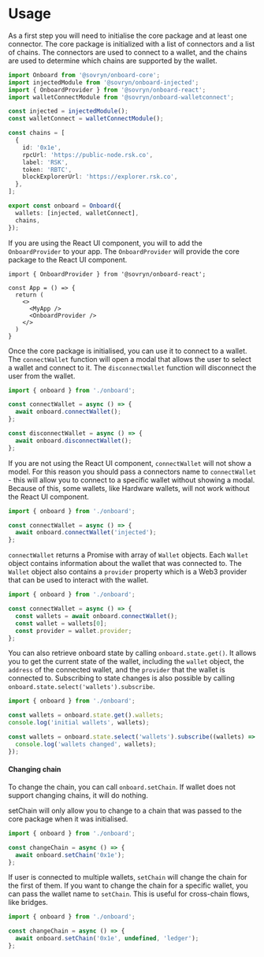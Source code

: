 # Usage

As a first step you will need to initialise the core package and at least one connector. The core package is initialized with a list of connectors and a list of chains. The connectors are used to connect to a wallet, and the chains are used to determine which chains are supported by the wallet.

```ts
import Onboard from '@sovryn/onboard-core';
import injectedModule from '@sovryn/onboard-injected';
import { OnboardProvider } from '@sovryn/onboard-react';
import walletConnectModule from '@sovryn/onboard-walletconnect';

const injected = injectedModule();
const walletConnect = walletConnectModule();

const chains = [
  {
    id: '0x1e',
    rpcUrl: 'https://public-node.rsk.co',
    label: 'RSK',
    token: 'RBTC',
    blockExplorerUrl: 'https://explorer.rsk.co',
  },
];

export const onboard = Onboard({
  wallets: [injected, walletConnect],
  chains,
});
```

If you are using the React UI component, you will to add the `OnboardProvider` to your app. The `OnboardProvider` will provide the core package to the React UI component.

```tsx
import { OnboardProvider } from '@sovryn/onboard-react';

const App = () => {
  return (
    <>
      <MyApp />
      <OnboardProvider />
    </>
  )
}
```

Once the core package is initialised, you can use it to connect to a wallet. The `connectWallet` function will open a modal that allows the user to select a wallet and connect to it. The `disconnectWallet` function will disconnect the user from the wallet.

```ts
import { onboard } from './onboard';

const connectWallet = async () => {
  await onboard.connectWallet();
};

const disconnectWallet = async () => {
  await onboard.disconnectWallet();
};
```

If you are not using the React UI component, `connectWallet` will not show a model. For this reason you should pass a connectors name to `connectWallet` - this will allow you to connect to a specific wallet without showing a modal. Because of this, some wallets, like Hardware wallets, will not work without the React UI component.

```ts
import { onboard } from './onboard';

const connectWallet = async () => {
  await onboard.connectWallet('injected');
};
```

`connectWallet` returns a Promise with array of `Wallet` objects. Each `Wallet` object contains information about the wallet that was connected to. The `Wallet` object also contains a `provider` property which is a Web3 provider that can be used to interact with the wallet.

```ts
import { onboard } from './onboard';

const connectWallet = async () => {
  const wallets = await onboard.connectWallet();
  const wallet = wallets[0];
  const provider = wallet.provider;
};
```

You can also retrieve onboard state by calling `onboard.state.get()`. It allows you to get the current state of the wallet, including the `wallet` object, the `address` of the connected wallet, and the `provider` that the wallet is connected to. Subscribing to state changes is also possible by calling `onboard.state.select('wallets').subscribe`.

```ts
import { onboard } from './onboard';

const wallets = onboard.state.get().wallets;
console.log('initial wallets', wallets);

const wallets = onboard.state.select('wallets').subscribe((wallets) => {
  console.log('wallets changed', wallets);
});
```

#### Changing chain

To change the chain, you can call `onboard.setChain`. If wallet does not support changing chains, it will do nothing.

setChain will only allow you to change to a chain that was passed to the core package when it was initialised.

```ts
import { onboard } from './onboard';

const changeChain = async () => {
  await onboard.setChain('0x1e');
};
```

If user is connected to multiple wallets, `setChain` will change the chain for the first of them. If you want to change the chain for a specific wallet, you can pass the wallet name to `setChain`. This is useful for cross-chain flows, like bridges.

```ts
import { onboard } from './onboard';

const changeChain = async () => {
  await onboard.setChain('0x1e', undefined, 'ledger');
};
```
